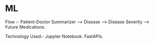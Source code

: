 # ML
Flow :-
Patient-Doctor Summarizer --> Disease --> Disease Severity --> Future Medications.

Technology Used:-
Jupyter Notebook.
FastAPIs.
